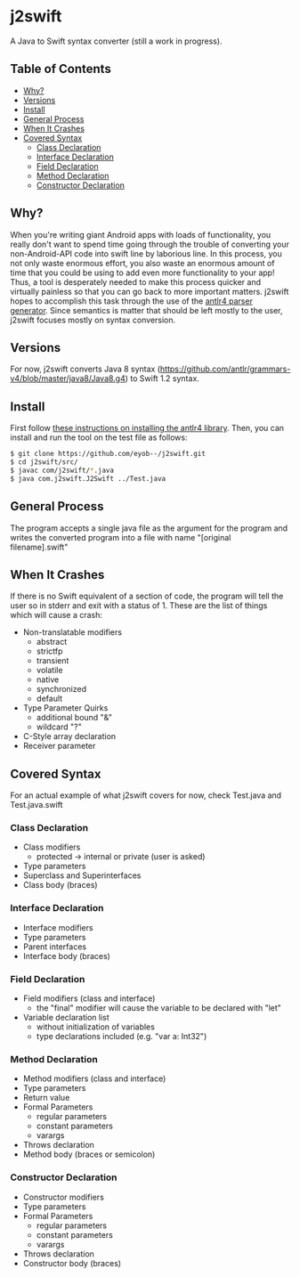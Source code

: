 # j2swift

A Java to Swift syntax converter (still a work in progress).

## Table of Contents
* [Why?](#why)
* [Versions](#versions)
* [Install](#install)
* [General Process](#general-process)
* [When It Crashes](#when-it-crashes)
* [Covered Syntax](#covered-syntax)
	* [Class Declaration](#class-declaration)
	* [Interface Declaration](#interface-declaration)
	* [Field Declaration](#field-declaration)
	* [Method Declaration](#method-declaration)
	* [Constructor Declaration](#constructor-declaration)

## Why?

When you're writing giant Android apps with loads of functionality, you really don't want to spend time going through the trouble of converting your non-Android-API code into swift line by laborious line. In this process, you not only waste enormous effort, you also waste an enormous amount of time that you could be using to add even more functionality to your app! Thus, a tool is desperately needed to make this process quicker and virtually painless so that you can go back to more important matters. j2swift hopes to accomplish this task through the use of the [antlr4 parser generator](https://github.com/antlr/antlr4). Since semantics is matter that should be left mostly to the user, j2swift focuses mostly on syntax conversion.

## Versions

For now, j2swift converts Java 8 syntax (https://github.com/antlr/grammars-v4/blob/master/java8/Java8.g4) to Swift 1.2 syntax.

## Install

First follow [these instructions on installing the antlr4 library](https://theantlrguy.atlassian.net/wiki/display/ANTLR4/Getting+Started+with+ANTLR+v4). Then, you can install and run the tool on the test file as follows:

```sh
$ git clone https://github.com/eyob--/j2swift.git
$ cd j2swift/src/
$ javac com/j2swift/*.java
$ java com.j2swift.J2Swift ../Test.java
```

## General Process

The program accepts a single java file as the argument for the program and writes the converted program into a file with name "[original filename].swift"

## When It Crashes

If there is no Swift equivalent of a section of code, the program will tell the user so in stderr and exit with a status of 1. These are the list of things which will cause a crash:
* Non-translatable modifiers
	* abstract
	* strictfp
	* transient
	* volatile
	* native
	* synchronized
	* default
* Type Parameter Quirks
	* additional bound "&"
	* wildcard "?"
* C-Style array declaration
* Receiver parameter

## Covered Syntax

For an actual example of what j2swift covers for now, check Test.java and Test.java.swift

### Class Declaration

* Class modifiers
	* protected	-> internal or private (user is asked)
* Type parameters
* Superclass and Superinterfaces
* Class body (braces)

### Interface Declaration
* Interface modifiers
* Type parameters
* Parent interfaces
* Interface body (braces)

### Field Declaration

* Field modifiers (class and interface)
	* the "final" modifier will cause the variable to be declared with "let"
* Variable declaration list
	* without initialization of variables
	* type declarations included (e.g. "var a: Int32")

### Method Declaration

* Method modifiers (class and interface)
* Type parameters
* Return value
* Formal Parameters
	* regular parameters
	* constant parameters
	* varargs
* Throws declaration
* Method body (braces or semicolon)

### Constructor Declaration

* Constructor modifiers
* Type parameters
* Formal Parameters
	* regular parameters
	* constant parameters
	* varargs
* Throws declaration
* Constructor body (braces)

